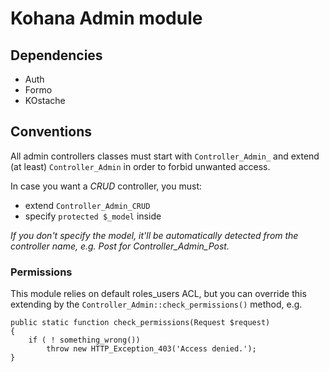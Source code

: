 # Kohana Admin module

## Dependencies
- Auth
- Formo
- KOstache

## Conventions
All admin controllers classes must start with `Controller_Admin_` and extend (at least) `Controller_Admin` in order to forbid unwanted access.

In case you want a *CRUD* controller, you must:
- extend `Controller_Admin_CRUD`
- specify `protected $_model` inside

_If you don't specify the model, it'll be automatically detected from the controller name, e.g. Post for Controller_Admin_Post._




### Permissions
This module relies on default roles_users ACL, but you can override this extending by the `Controller_Admin::check_permissions()` method, e.g.

	public static function check_permissions(Request $request)
	{
		if ( ! something_wrong())
			throw new HTTP_Exception_403('Access denied.');
	}
	
